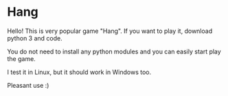 Hang
====

Hello! This is very popular game "Hang". If you want to play it, download python 3 and code.

You do not need to install any python modules and you can easily start play the game.

I test it in Linux, but it should work in Windows too.

Pleasant use :)
